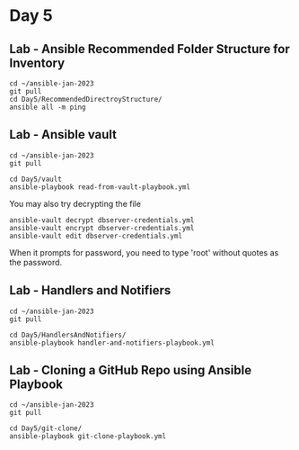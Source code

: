 # Day 5

## Lab - Ansible Recommended Folder Structure for Inventory
```
cd ~/ansible-jan-2023
git pull
cd Day5/RecommendedDirectroyStructure/
ansible all -m ping
```

## Lab - Ansible vault
```
cd ~/ansible-jan-2023
git pull

cd Day5/vault
ansible-playbook read-from-vault-playbook.yml
```

You may also try decrypting the file
```
ansible-vault decrypt dbserver-credentials.yml
ansible-vault encrypt dbserver-credentials.yml
ansible-vault edit dbserver-credentials.yml
```
When it prompts for password, you need to type 'root' without quotes as the password.

## Lab - Handlers and Notifiers

```
cd ~/ansible-jan-2023
git pull

cd Day5/HandlersAndNotifiers/
ansible-playbook handler-and-notifiers-playbook.yml
```

## Lab - Cloning a GitHub Repo using Ansible Playbook
```
cd ~/ansible-jan-2023
git pull

cd Day5/git-clone/
ansible-playbook git-clone-playbook.yml
```
